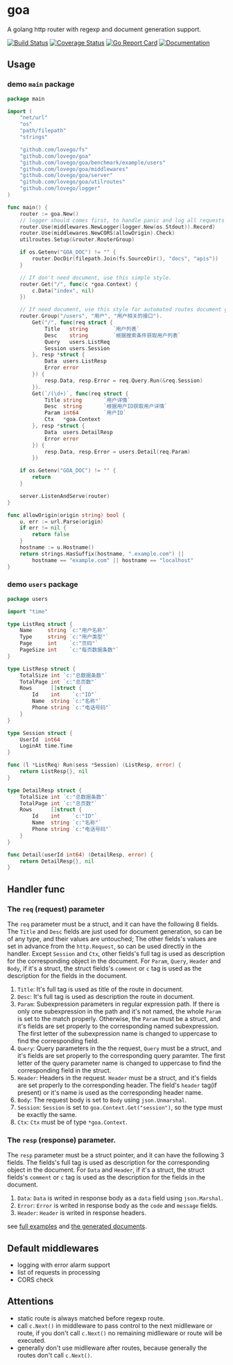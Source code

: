 # goa
A golang http router with regexp and document generation support.

[![Build Status](https://github.com/lovego/goa/actions/workflows/go.yml/badge.svg)](https://github.com/lovego/goa/actions/workflows/go.yml)
[![Coverage Status](https://coveralls.io/repos/github/lovego/goa/badge.svg?branch=master&1)](https://coveralls.io/github/lovego/goa)
[![Go Report Card](https://goreportcard.com/badge/github.com/lovego/goa)](https://goreportcard.com/report/github.com/lovego/goa)
[![Documentation](https://pkg.go.dev/badge/github.com/lovego/goa)](https://pkg.go.dev/github.com/lovego/goa@v0.1.3)


## Usage
### demo `main` package
```go
package main

import (
	"net/url"
	"os"
	"path/filepath"
	"strings"

	"github.com/lovego/fs"
	"github.com/lovego/goa"
	"github.com/lovego/goa/benchmark/example/users"
	"github.com/lovego/goa/middlewares"
	"github.com/lovego/goa/server"
	"github.com/lovego/goa/utilroutes"
	"github.com/lovego/logger"
)

func main() {
	router := goa.New()
	// logger should comes first, to handle panic and log all requests
	router.Use(middlewares.NewLogger(logger.New(os.Stdout)).Record)
	router.Use(middlewares.NewCORS(allowOrigin).Check)
	utilroutes.Setup(&router.RouterGroup)

	if os.Getenv("GOA_DOC") != "" {
		router.DocDir(filepath.Join(fs.SourceDir(), "docs", "apis"))
	}

	// If don't need document, use this simple style.
	router.Get("/", func(c *goa.Context) {
		c.Data("index", nil)
	})

	// If need document, use this style for automated routes document generation.
	router.Group("/users", "用户", "用户相关的接口").
		Get("/", func(req struct {
			Title   string        `用户列表`
			Desc    string        `根据搜索条件获取用户列表`
			Query   users.ListReq
			Session users.Session
		}, resp *struct {
			Data  users.ListResp
			Error error
		}) {
			resp.Data, resp.Error = req.Query.Run(&req.Session)
		}).
		Get(`/(\d+)`, func(req struct {
			Title string       `用户详情`
			Desc  string       `根据用户ID获取用户详情`
			Param int64        `用户ID`
			Ctx   *goa.Context 
		}, resp *struct {
			Data  users.DetailResp
			Error error
		}) {
			resp.Data, resp.Error = users.Detail(req.Param)
		})

	if os.Getenv("GOA_DOC") != "" {
		return
	}

	server.ListenAndServe(router)
}

func allowOrigin(origin string) bool {
	u, err := url.Parse(origin)
	if err != nil {
		return false
	}
	hostname := u.Hostname()
	return strings.HasSuffix(hostname, ".example.com") ||
		hostname == "example.com" || hostname == "localhost"
}
```

### demo `users` package
```go
package users

import "time"

type ListReq struct {
	Name     string `c:"用户名称"`
	Type     string `c:"用户类型"`
	Page     int    `c:"页码"`
	PageSize int    `c:"每页数据条数"`
}

type ListResp struct {
	TotalSize int `c:"总数据条数"`
	TotalPage int `c:"总页数"`
	Rows      []struct {
		Id    int    `c:"ID"`
		Name  string `c:"名称"`
		Phone string `c:"电话号码"`
	}
}

type Session struct {
	UserId  int64
	LoginAt time.Time
}

func (l *ListReq) Run(sess *Session) (ListResp, error) {
	return ListResp{}, nil
}

type DetailResp struct {
	TotalSize int `c:"总数据条数"`
	TotalPage int `c:"总页数"`
	Rows      []struct {
		Id    int    `c:"ID"`
		Name  string `c:"名称"`
		Phone string `c:"电话号码"`
	}
}

func Detail(userId int64) (DetailResp, error) {
	return DetailResp{}, nil
}
```


## Handler func

### The `req` (request) parameter 
The `req` parameter must be a struct, and it can have the following 8 fields.
The `Title` and `Desc` fields are just used for document generation, so can be of any type, and their values are untouched;
The other fields's values are set in advance from the `http.Request`, so can be used directly in the handler.
Except `Session` and `Ctx`, other fields's full tag is used as description for the corresponding object in the document.
For `Param`, `Query`, `Header` and `Body`, if it's a struct, the struct fields's `comment` or `c` tag is used as the description for the fields in the document.

1. `Title`: It's full tag is used as title of the route in document. 
2. `Desc`:  It's full tag is used as description the route in document.
3. `Param`: Subexpression parameters in regular expression path. If there is only one subexpression in the path and it's not named, the whole `Param` is set to the match properly. Otherwise, the `Param` must be a struct, and it's fields are set properly to the corresponding named subexpression. The first letter of the subexpression name is changed to uppercase to find the corresponding field. 
4. `Query`: Query parameters in the the request, `Query` must be a struct, and it's fields are set properly to the corresponding query paramter. The first letter of the query parameter name is changed to uppercase to find the corresponding field in the struct.
5. `Header`: Headers in the request. `Header` must be a struct, and it's fields are set properly to the corresponding header. The field's `header` tag(if present) or it's name is used as the corresponding header name. 
6. `Body`: The request body is set to `Body` using `json.Unmarshal`.
7. `Session`: `Session` is set to `goa.Context.Get("session")`, so the type must be exactly the same. 
8. `Ctx`: `Ctx` must be of type `*goa.Context`.

### The `resp` (response) parameter.
The `resp` parameter must be a struct pointer, and it can have the following 3 fields.
The fields's full tag is used as description for the corresponding object in the document.
For `Data` and `Header`, if it's a struct, the struct fields's `comment` or `c` tag is used as the description for the fields in the document.

1. `Data`: `Data` is writed in response body as a `data` field using `json.Marshal`.
2. `Error`: `Error` is writed in response body as the `code` and `message` fields.
3. `Header`: `Header` is writed in response headers.

see [full examples](docs/z_test.go) and [the generated documents](docs/testdata/README.md).

## Default middlewares
- logging with error alarm support
- list of requests in processing
- CORS check

## Attentions
- static route is always matched before regexp route.
- call `c.Next()` in middleware to pass control to the next midlleware or route,
  if you don't call `c.Next()` no remaining midlleware or route will be executed.
- generally don't use midlleware after routes, because generally the routes don't call `c.Next()`.

